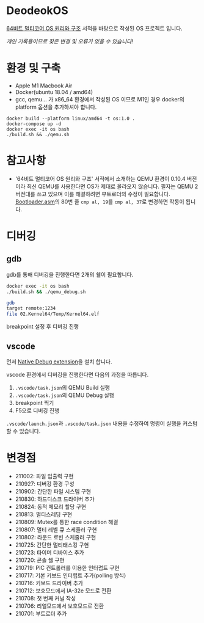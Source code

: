 # DeodeokOS
[64비트 멀티코어 OS 원리와 구조](https://www.hanbit.co.kr/store/books/look.php?p_code=B3548683222) 서적을 바탕으로 작성된 OS 프로젝트 입니다.

*개인 기록용이므로 잦은 변경 및 오류가 있을 수 있습니다!*
# 환경 및 구축
- Apple M1 Macbook Air
- Docker(ubuntu 18.04 / amd64)
- gcc, qemu...
가
x86_64 환경에서 작성된 OS 이므로 M1인 경우 docker의 platform 옵션을 추가하셔야 합니다.

```
docker build --platform linux/amd64 -t os:1.0 .
docker-compose up -d
docker exec -it os bash
./build.sh && ./qemu.sh
```

# 참고사항
- '64비트 멀티코어 OS 원리와 구조' 서적에서 소개하는 QEMU 환경이 0.10.4 버전이라 최신 QEMU를 사용한다면 OS가 제대로 올라오지 않습니다. 필자는 QEMU 2 버전대를 쓰고 있으며 이를 해결하려면 부트로더의 수정이 필요합니다. [Bootloader.asm](https://github.com/redundant4u/DeodeokOS/blob/main/volumes/00.BootLoader/BootLoader.asm)의 80번 줄 ```cmp al, 19```를 ```cmp al, 37```로 변경하면 작동이 됩니다.

# 디버깅
## gdb
gdb를 통해 디버깅을 진행한다면 2개의 쉘이 필요합니다.
```bash
docker exec -it os bash
./build.sh && ./qemu_debug.sh
```

```bash
gdb
target remote:1234
file 02.Kernel64/Temp/Kernel64.elf
```

breakpoint 설정 후 디버깅 진행

## vscode
먼저 [Native Debug extension](https://marketplace.visualstudio.com/items?itemName=webfreak.debug)을 설치 합니다.

vscode 환경에서 디버깅을 진행한다면 다음의 과정을 따릅니다.
1. ```.vscode/task.json```의 QEMU Build 실행
2. ```.vscode/task.json```의 QEMU Debug 실행
3. breakpoint 찍기
4. F5으로 디버깅 진행

```.vscode/launch.json```과 ```.vscode/task.json``` 내용을 수정하여 명령어 실행을 커스텀 할 수 있습니다.

# 변경점
- 211002: 파일 입출력 구현
- 210927: 디버깅 환경 구성
- 210902: 간단한 파일 시스템 구현
- 210830: 하드디스크 드라이버 추가
- 210824: 동적 메모리 할당 구현
- 210813: 멀티스레딩 구현
- 210809: Mutex를 통한 race condition 해결
- 210807: 멀티 레벨 큐 스케줄러 구현
- 210802: 라운드 로빈 스케줄러 구현
- 210725: 간단한 멀티태스킹 구현
- 210723: 타이머 디바이스 추가
- 210720: 콘솔 쉘 구현
- 210719: PIC 컨트롤러를 이용한 인터럽트 구현
- 210717: 기본 키보드 인터럽트 추가(polling 방식)
- 210716: 키보드 드라이버 추가
- 210712: 보호모드에서 IA-32e 모드로 전환
- 210708: 첫 번째 커널 작성
- 210706: 리얼모드에서 보호모드로 전환
- 210701: 부트로더 추가
